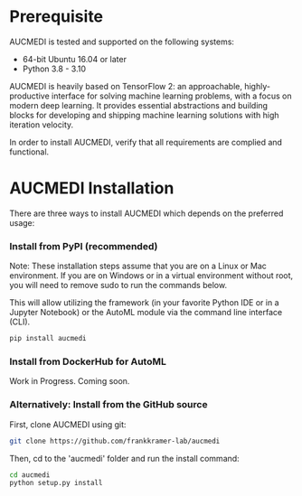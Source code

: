 # Prerequisite

AUCMEDI is tested and supported on the following systems:

- 64-bit Ubuntu 16.04 or later  
- Python 3.8 - 3.10  

AUCMEDI is heavily based on TensorFlow 2: an approachable, highly-productive interface for solving machine learning problems, with a focus on modern deep learning. It provides essential abstractions and building blocks for developing and shipping machine learning solutions with high iteration velocity.

In order to install AUCMEDI, verify that all requirements are complied and functional.


# AUCMEDI Installation

There are three ways to install AUCMEDI which depends on the preferred usage:

### Install from PyPI (recommended)

Note: These installation steps assume that you are on a Linux or Mac environment. If you are on Windows or in a virtual environment without root, you will need to remove sudo to run the commands below.

This will allow utilizing the framework (in your favorite Python IDE or in a Jupyter Notebook) or the AutoML module via the command line interface (CLI).

```sh
pip install aucmedi
```

### Install from DockerHub for AutoML

Work in Progress. Coming soon.

### Alternatively: Install from the GitHub source

First, clone AUCMEDI using git:

```sh
git clone https://github.com/frankkramer-lab/aucmedi
```

Then, cd to the 'aucmedi' folder and run the install command:

```sh
cd aucmedi
python setup.py install
```
